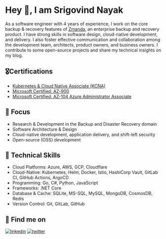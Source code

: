 # Hey 👋, I am Srigovind Nayak
As a software engineer with 4 years of experience, I work on the core backup & recovery features of [Zmanda](https://zmanda.com), an enterprise backup and recovery product. I have strong skills in software design, cloud-native development, and delivery. I also foster effective communication and collaboration among the development team, architects, product owners, and business owners. I contribute to some open-source projects and share my technical insights on my blog.

## 🎖️Certifications
- [Kubernetes & Cloud Native Associate (KCNA)](https://www.credly.com/badges/6fdac8b4-845d-403f-98d1-42dc70663091/public_url)
- [Microsoft Certified: AZ-900](https://www.credly.com/badges/e27e37f4-ee7a-465a-9c03-1b2a3dcdbf19/public_url)
- [Microsoft Certified: AZ-104 Azure Administrator Associate](https://learn.microsoft.com/api/credentials/share/en-us/SrigovindNayak-4719/EEEBB9AF9AB4F66F?sharingId=D407A9061D745E47)

## 🎯 Focus
- Research & Development in the Backup and Disaster Recovery domain
- Software Architecture & Design
- Cloud-native development, application delivery, and shift-left security
- Open-source (OSS) development

## 💪 Technical Skills
- Cloud Platforms: Azure, AWS, GCP, Cloudflare
- Cloud-Native: Kubernetes, Helm, Docker, Istio, HashiCorp Vault, GitLab CI, GitHub Actions, ArgoCD
- Programming: Go, C#, Python, JavaScript
- Frameworks: .NET Core
- Database & Cache: SQLite, MS-SQL, MySQL, MongoDB, CosmosDB, Redis
- Version Control: Git, GitLab, GitHub

## 🚀 Find me on
[![linkedin](https://img.shields.io/badge/LinkedIn-0077B5?style=for-the-badge&logo=linkedin&logoColor=white)](https://www.linkedin.com/in/srigovind-nayak/)  [![twitter](https://img.shields.io/badge/Twitter-1DA1F2?style=for-the-badge&logo=twitter&logoColor=white)](https://twitter.com/sgovindn)
